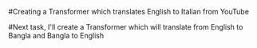 #Creating a Transformer which translates English to Italian from YouTube

#Next task, I'll create a Transformer which will translate from English to Bangla and Bangla to English
